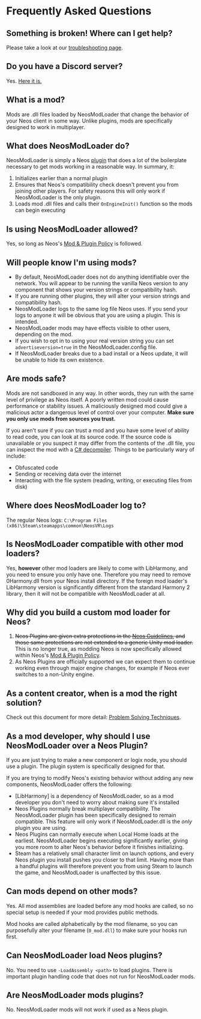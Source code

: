 # Frequently Asked Questions

## Something is broken! Where can I get help?

Please take a look at our [troubleshooting page](troubleshooting.md).

## Do you have a Discord server?

Yes. [Here it is.](https://discord.gg/vCDJK9xyvm)

## What is a mod?

Mods are .dll files loaded by NeosModLoader that change the behavior of your Neos client in some way. Unlike plugins, mods are specifically designed to work in multiplayer.

## What does NeosModLoader do?

NeosModLoader is simply a Neos [plugin](https://wiki.neos.com/Plugins) that does a lot of the boilerplate necessary to get mods working in a reasonable way. In summary, it:

1. Initializes earlier than a normal plugin
2. Ensures that Neos's compatibility check doesn't prevent you from joining other players. For safety reasons this will only work if NeosModLoader is the only plugin.
3. Loads mod .dll files and calls their `OnEngineInit()` function so the mods can begin executing

## Is using NeosModLoader allowed?

Yes, so long as Neos's [Mod & Plugin Policy] is followed.

## Will people know I'm using mods?

- By default, NeosModLoader does not do anything identifiable over the network. You will appear to be running the vanilla Neos version to any component that shows your version strings or compatibility hash.
- If you are running other plugins, they will alter your version strings and compatibility hash.
- NeosModLoader logs to the same log file Neos uses. If you send your logs to anyone it will be obvious that you are using a plugin. This is intended.
- NeosModLoader mods may have effects visible to other users, depending on the mod.
- If you wish to opt in to using your real version string you can set `advertiseversion=true` in the NeosModLoader.config file.
- If NeosModLoader breaks due to a bad install or a Neos update, it will be unable to hide its own existence.

## Are mods safe? 

Mods are not sandboxed in any way. In other words, they run with the same level of privilege as Neos itself. A poorly written mod could cause performance or stability issues. A maliciously designed mod could give a malicious actor a dangerous level of control over your computer. **Make sure you only use mods from sources you trust.**

If you aren't sure if you can trust a mod and you have some level of ability to read code, you can look at its source code. If the source code is unavailable or you suspect it may differ from the contents of the .dll file, you can inspect the mod with a [C# decompiler](https://www.google.com/search?q=c%23+decompiler). Things to be particularly wary of include:

- Obfuscated code
- Sending or receiving data over the internet
- Interacting with the file system (reading, writing, or executing files from disk)

## Where does NeosModLoader log to?

The regular Neos logs: `C:\Program Files (x86)\Steam\steamapps\common\NeosVR\Logs`

## Is NeosModLoader compatible with other mod loaders?

Yes, **however** other mod loaders are likely to come with LibHarmony, and you need to ensure you only have one. Therefore you may need to remove 0Harmony.dll from your Neos install directory. If the foreign mod loader's LibHarmony version is significantly different from the standard Harmony 2 library, then it will not be compatible with NeosModLoader at all.

## Why did you build a custom mod loader for Neos?

1. ~~Neos Plugins are given extra protections in the [Neos Guidelines](https://docs.google.com/document/d/1mqdbIvbj1b2LeFhNzfAASeTpRZk6vmbXISYLdTXTVR4/edit), and those same protections are not extended to a generic Unity mod loader.~~ This is no longer true, as modding Neos is now specifically allowed within Neos's [Mod & Plugin Policy].
2. As Neos Plugins are officially supported we can expect them to continue working even through major engine changes, for example if Neos ever switches to a non-Unity engine.

## As a content creator, when is a mod the right solution?

Check out this document for more detail: [Problem Solving Techniques](problem_solving_techniques.md).

## As a mod developer, why should I use NeosModLoader over a Neos Plugin?

If you are just trying to make a new component or logix node, you should use a plugin. The plugin system is specifically designed for that.

If you are trying to modify Neos's existing behavior without adding any new components, NeosModLoader offers the following:

- [LibHarmony] is a dependency of NeosModLoader, so as a mod developer you don't need to worry about making sure it's installed
- Neos Plugins normally break multiplayer compatibility. The NeosModLoader plugin has been specifically designed to remain compatible. This feature will only work if NeosModLoader.dll is the *only* plugin you are using.
- Neos Plugins can normally execute when Local Home loads at the earliest. NeosModLoader begins executing significantly earlier, giving you more room to alter Neos's behavior before it finishes initializing.
- Steam has a relatively small character limit on launch options, and every Neos plugin you install pushes you closer to that limit. Having more than a handful plugins will therefore prevent you from using Steam to launch the game, and NeosModLoader is unaffected by this issue.

## Can mods depend on other mods?

Yes. All mod assemblies are loaded before any mod hooks are called, so no special setup is needed if your mod provides public methods.

Mod hooks are called alphabetically by the mod filename, so you can purposefully alter your filename (`0_mod.dll`) to make sure your hooks run first.

## Can NeosModLoader load Neos plugins?

No. You need to use `-LoadAssembly <path>` to load plugins. There is important plugin handling code that does not run for NeosModLoader mods.

## Are NeosModLoader mods plugins?

No. NeosModLoader mods will not work if used as a Neos plugin.

<!--- Link References -->
[Mod & Plugin Policy]: https://wiki.neos.com/Mod_%26_Plugin_Policy
